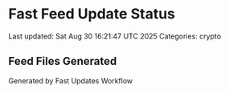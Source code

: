# Fast Feed Update Status
Last updated: Sat Aug 30 16:21:47 UTC 2025
Categories: crypto

## Feed Files Generated

Generated by Fast Updates Workflow
